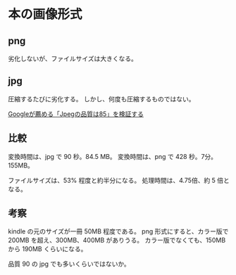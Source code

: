 # 本の画像形式

## png

劣化しないが、ファイルサイズは大きくなる。

## jpg

圧縮するたびに劣化する。
しかし、何度も圧縮するものではない。

[Googleが薦める「Jpegの品質は85」を検証する](https://qiita.com/miyanaga/items/a616261de490cc342d08)

## 比較

変換時間は、jpg で 90 秒。84.5 MB。
変換時間は、png で 428 秒。7分。155MB。

ファイルサイズは、53% 程度と約半分になる。
処理時間は、4.75倍、約 5 倍となる。

## 考察

kindle の元のサイズが一冊 50MB 程度である。
png 形式にすると、カラー版で 200MB を超え、300MB、400MB がありうる。
カラー版でなくても、150MB から 190MB くらいになる。

品質 90 の jpg でも多いくらいではないか。
